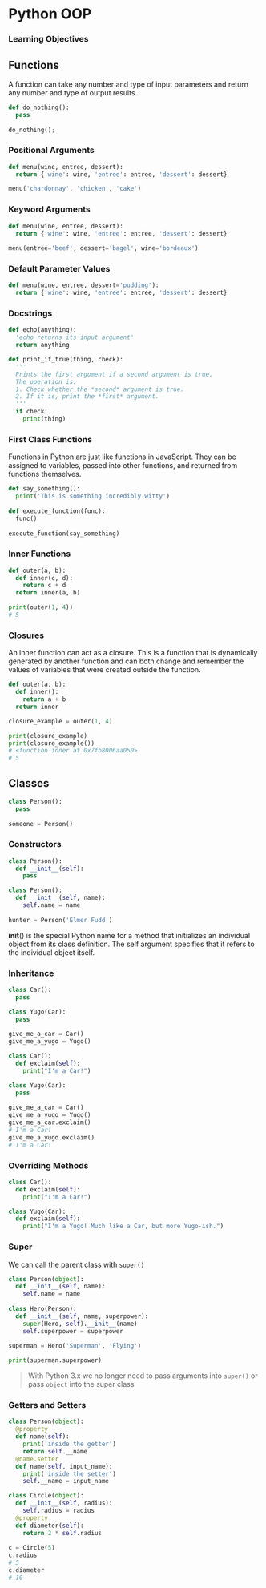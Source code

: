 # Python OOP

### Learning Objectives

## Functions

A function can take any number and type of input parameters and return any
number and type of output results.

```python
def do_nothing():
  pass
  
do_nothing();
```

### Positional Arguments

```python
def menu(wine, entree, dessert):
  return {'wine': wine, 'entree': entree, 'dessert': dessert}

menu('chardonnay', 'chicken', 'cake')
```

### Keyword Arguments

```python
def menu(wine, entree, dessert):
  return {'wine': wine, 'entree': entree, 'dessert': dessert}
  
menu(entree='beef', dessert='bagel', wine='bordeaux')
```

### Default Parameter Values

```python
def menu(wine, entree, dessert='pudding'):
  return {'wine': wine, 'entree': entree, 'dessert': dessert}
```

### Docstrings

```python
def echo(anything):
  'echo returns its input argument'
  return anything
```

```python
def print_if_true(thing, check):
  '''
  Prints the first argument if a second argument is true.
  The operation is:
  1. Check whether the *second* argument is true.
  2. If it is, print the *first* argument.
  '''
  if check:
    print(thing)
```

### First Class Functions

Functions in Python are just like functions in JavaScript. They can be assigned to variables, passed into other functions, and returned from functions themselves. 

```python
def say_something():
  print('This is something incredibly witty')
  
def execute_function(func):
  func()
  
execute_function(say_something)
```

### Inner Functions

```python
def outer(a, b):
  def inner(c, d):
    return c + d 
  return inner(a, b)

print(outer(1, 4))
# 5
```

### Closures 

An inner function can act as a closure. This is a function that is dynamically generated by another function and can both change and remember the values of variables that were created outside the function.

```python
def outer(a, b):
  def inner():
    return a + b 
  return inner

closure_example = outer(1, 4)

print(closure_example)
print(closure_example())
# <function inner at 0x7fb8006aa050>
# 5
```

## Classes

```python
class Person():
  pass
  
someone = Person()
```

### Constructors

```python
class Person():
  def __init__(self):
    pass
```

```python
class Person():
  def __init__(self, name):
    self.name = name
    
hunter = Person('Elmer Fudd')
```

__init__() is the special Python name for a method that initializes an individual object from its class definition. The self argument specifies that it refers to the individual object itself.

### Inheritance

```python
class Car():
  pass

class Yugo(Car):
  pass
  
give_me_a_car = Car()
give_me_a_yugo = Yugo()
```

```python
class Car():
  def exclaim(self):
    print("I'm a Car!")

class Yugo(Car):
  pass
  
give_me_a_car = Car()
give_me_a_yugo = Yugo()
give_me_a_car.exclaim()
# I'm a Car!
give_me_a_yugo.exclaim()
# I'm a Car!
```

### Overriding Methods

```python
class Car():
  def exclaim(self):
    print("I'm a Car!")

class Yugo(Car):
  def exclaim(self):
    print("I'm a Yugo! Much like a Car, but more Yugo-ish.")
```

### Super

We can call the parent class with `super()`

```python
class Person(object):
  def __init__(self, name):
    self.name = name
    
class Hero(Person):
  def __init__(self, name, superpower):
    super(Hero, self).__init__(name)
    self.superpower = superpower
    
superman = Hero('Superman', 'Flying')

print(superman.superpower)
```

> With Python 3.x we no longer need to pass arguments into `super()` or pass `object` into the super class 

### Getters and Setters

```python
class Person(object):
  @property
  def name(self):
    print('inside the getter')
    return self.__name
  @name.setter
  def name(self, input_name):
    print('inside the setter')
    self.__name = input_name
```

```python
class Circle(object):
  def __init__(self, radius):
    self.radius = radius
  @property
  def diameter(self):
    return 2 * self.radius
    
c = Circle(5)
c.radius
# 5
c.diameter
# 10
```


